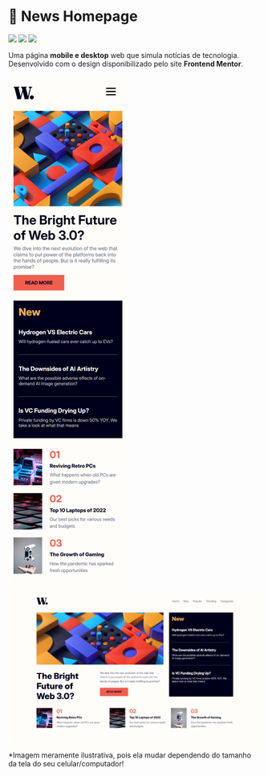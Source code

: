 # 📰 News Homepage

<div>
  <img src="https://img.shields.io/badge/React-20232A?style=for-the-badge&logo=react&logoColor=61DAFB"/>
  <img src="https://img.shields.io/badge/TypeScript-007ACC?style=for-the-badge&logo=typescript&logoColor=white"/>
  <img src="https://img.shields.io/badge/styled--components-DB7093?style=for-the-badge&logo=styled-components&logoColor=white"/>
</div>

Uma página **mobile e desktop** web que simula notícias de tecnologia. Desenvolvido com o design disponibilizado pelo site **Frontend Mentor**.

<div>
    <img src="./src/assets/mobile.png"/>
    <img src="./src/assets/desktop.png"/>

</div>
*Imagem meramente ilustrativa, pois ela mudar dependendo do tamanho da tela do seu celular/computador!